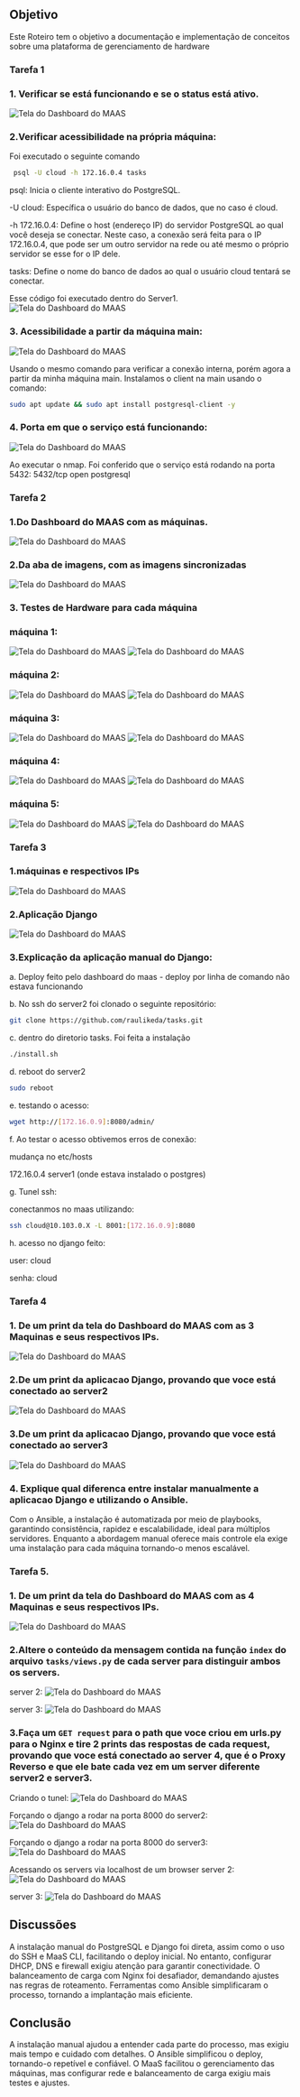 ## Objetivo

Este Roteiro tem o objetivo a documentação e implementação de conceitos sobre uma plataforma de gerenciamento de hardware


### Tarefa 1

### 1. Verificar se está funcionando e se o status está ativo.

![Tela do Dashboard do MAAS](../img/maas/1.png)


### 2.Verificar acessibilidade na própria máquina: 

Foi executado o seguinte comando 
``` bash
 psql -U cloud -h 172.16.0.4 tasks
```
psql: Inicia o cliente interativo do PostgreSQL.

-U cloud: Específica o usuário do banco de dados, que no caso é cloud.

-h 172.16.0.4: Define o host (endereço IP) do servidor PostgreSQL ao qual você deseja se conectar. Neste caso, a conexão será feita para o IP 172.16.0.4, que pode ser um outro servidor na rede ou até mesmo o próprio servidor se esse for o IP dele.

tasks: Define o nome do banco de dados ao qual o usuário cloud tentará se conectar.

Esse código foi executado dentro do Server1.
![Tela do Dashboard do MAAS](../img/maas/2.png)


### 3. Acessibilidade a partir da máquina main: 
![Tela do Dashboard do MAAS](../img/maas/3.png)
 
Usando o mesmo comando para verificar a conexão interna, porém agora a partir da minha máquina main. 
Instalamos o client na main usando o comando:
``` bash
sudo apt update && sudo apt install postgresql-client -y
```

### 4. Porta em que o serviço está funcionando:
![Tela do Dashboard do MAAS](../img/maas/4.png)
 
Ao executar o nmap. Foi conferido que o serviço está rodando na porta 5432:
5432/tcp open postgresql


### Tarefa 2

### 1.Do Dashboard do **MAAS** com as máquinas.
![Tela do Dashboard do MAAS](../img/maas/5.png)

### 2.Da aba de imagens, com as imagens sincronizadas
![Tela do Dashboard do MAAS](../img/maas/6.png)

### 3. Testes de Hardware para cada máquina
### máquina 1:
![Tela do Dashboard do MAAS](../img/maas/img.png)
![Tela do Dashboard do MAAS](../img/maas/8.png)

### máquina 2:
![Tela do Dashboard do MAAS](../img/maas/9.png)
![Tela do Dashboard do MAAS](../img/maas/10.png)

### máquina 3:
![Tela do Dashboard do MAAS](../img/maas/11.png)
![Tela do Dashboard do MAAS](../img/maas/12.png)

### máquina 4:
![Tela do Dashboard do MAAS](../img/maas/13.png)
![Tela do Dashboard do MAAS](../img/maas/14.png)

### máquina 5:
![Tela do Dashboard do MAAS](../img/maas/15.png)
![Tela do Dashboard do MAAS](../img/maas/16.png)  

### Tarefa 3

### 1.máquinas e respectivos IPs
![Tela do Dashboard do MAAS](../img/maas/17.png)  

### 2.Aplicação Django
![Tela do Dashboard do MAAS](../img/maas/18.png)  

### 3.Explicação da aplicação manual do Django:
 
a. Deploy feito pelo dashboard do maas - deploy por linha de comando não estava funcionando

b. No ssh do server2 foi clonado o seguinte repositório: 
``` bash
git clone https://github.com/raulikeda/tasks.git
```
c. dentro do diretorio tasks. Foi feita a instalação
``` bash
./install.sh 
```
d. reboot do server2
``` bash
sudo reboot
```
e. testando o acesso:
``` bash
wget http://[172.16.0.9]:8080/admin/
```
f. Ao testar o acesso obtivemos erros de conexão:

mudança no etc/hosts

172.16.0.4 server1 (onde estava instalado o postgres)

g. Tunel ssh:

conectanmos no maas utilizando: 
``` bash
ssh cloud@10.103.0.X -L 8001:[172.16.0.9]:8080
```
h. acesso no django feito: 

user: cloud

senha: cloud

### Tarefa 4

### 1. De um print da tela do Dashboard do MAAS com as 3 Maquinas e seus respectivos IPs.
![Tela do Dashboard do MAAS](../img/maas/19.png)  

### 2.De um print da aplicacao Django, provando que voce está conectado ao server2 
![Tela do Dashboard do MAAS](../img/maas/20.png)  

### 3.De um print da aplicacao Django, provando que voce está conectado ao server3 
![Tela do Dashboard do MAAS](../img/maas/21.png)  

### 4. Explique qual diferenca entre instalar manualmente a aplicacao Django e utilizando o Ansible.
Com o Ansible, a instalação é automatizada por meio de playbooks, garantindo consistência, rapidez e escalabilidade, ideal para múltiplos servidores. Enquanto a abordagem manual oferece mais controle ela exige uma instalação para cada máquina tornando-o menos escalável.

### Tarefa 5.

### 1. De um print da tela do Dashboard do MAAS com as 4 Maquinas e seus respectivos IPs.
![Tela do Dashboard do MAAS](../img/maas/22.png)  

### 2.Altere o conteúdo da mensagem contida na função `index` do arquivo `tasks/views.py` de cada server para distinguir ambos os servers.
server 2:
![Tela do Dashboard do MAAS](../img/maas/23.png)  

server 3: 
![Tela do Dashboard do MAAS](../img/maas/24.png)  

### 3.Faça um `GET request` para o path que voce criou em urls.py para o Nginx e tire 2 prints das respostas de cada request, provando que voce está conectado ao server 4, que é o Proxy Reverso e que ele bate cada vez em um server diferente server2 e server3.
Criando o tunel: 
![Tela do Dashboard do MAAS](../img/maas/25.png)  

Forçando o django a rodar na porta 8000 do server2:
![Tela do Dashboard do MAAS](../img/maas/26.png)  

Forçando o django a rodar na porta 8000 do server3:
![Tela do Dashboard do MAAS](../img/maas/27.png)  

Acessando os servers via localhost de um browser
server 2:
![Tela do Dashboard do MAAS](../img/maas/28.png)  

server 3:
![Tela do Dashboard do MAAS](../img/maas/29.png)  

## Discussões

A instalação manual do PostgreSQL e Django foi direta, assim como o uso do SSH e MaaS CLI, facilitando o deploy inicial. No entanto, configurar DHCP, DNS e firewall exigiu atenção para garantir conectividade. O balanceamento de carga com Nginx foi desafiador, demandando ajustes nas regras de roteamento. Ferramentas como Ansible simplificaram o processo, tornando a implantação mais eficiente.

## Conclusão

A instalação manual ajudou a entender cada parte do processo, mas exigiu mais tempo e cuidado com detalhes. O Ansible simplificou o deploy, tornando-o repetível e confiável. O MaaS facilitou o gerenciamento das máquinas, mas configurar rede e balanceamento de carga exigiu mais testes e ajustes.